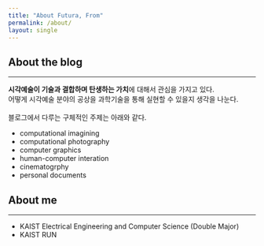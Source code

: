 ```yaml
---
title: "About Futura, From"
permalink: /about/
layout: single
---
```


## About the blog 
---
**시각예술이 기술과 결합하며 탄생하는 가치**에 대해서 관심을 가지고 있다.  
어떻게 시각예술 분야의 공상을 과학기술을 통해 실현할 수 있을지 생각을 나눈다.<br><br>
블로그에서 다루는 구체적인 주제는 아래와 같다. 
- computational imagining 
- computational photography 
- computer graphics
- human-computer interation 
- cinematogrphy 
- personal documents 

## About me 
---
- KAIST Electrical Engineering and Computer Science (Double Major)<br>
- KAIST RUN
